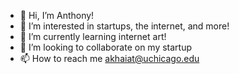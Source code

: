 - 👋 Hi, I’m Anthony!
- 👀 I’m interested in startups, the internet, and more!
- 🌱 I’m currently learning internet art!
- 💞️ I’m looking to collaborate on my startup
- 📫 How to reach me akhaiat@uchicago.edu

<!---
akhaiat2/akhaiat2 is a ✨ special ✨ repository because its `README.md` (this file) appears on your GitHub profile.
You can click the Preview link to take a look at your changes.
--->
